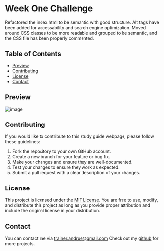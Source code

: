 # Week One Challenge

Refactored the index.html to be semantic with good structure. Alt tags have been added for accessability and search engine optimization. Moved around CSS classes to be more readable and grouped to be semantic, and the CSS file has been properly commented. 

## Table of Contents

- [Preview](#preview)
- [Contributing](#contributing)
- [License](#license)
- [Contact](#contact)

## Preview
![image](https://github.com/AndrueGage/horiseon-challenge/assets/147120878/393e5fe3-89a0-42bd-8932-6c93473541b4)



## Contributing

If you would like to contribute to this study guide webpage, please follow these guidelines:

1. Fork the repository to your own GitHub account.
2. Create a new branch for your feature or bug fix.
3. Make your changes and ensure they are well-documented.
4. Test your changes to ensure they work as expected.
5. Submit a pull request with a clear description of your changes.

## License

This project is licensed under the [MIT License](https://choosealicense.com/licenses/mit/). You are free to use, modify, and distribute this project as long as you provide proper attribution and include the original license in your distribution.

## Contact

You can contact me via [trainer.andrue@gmail.com](mailto:trainer.andrue@gmail.com)
Check out my [github](https://github.com/AndrueGage) for more projects. 


